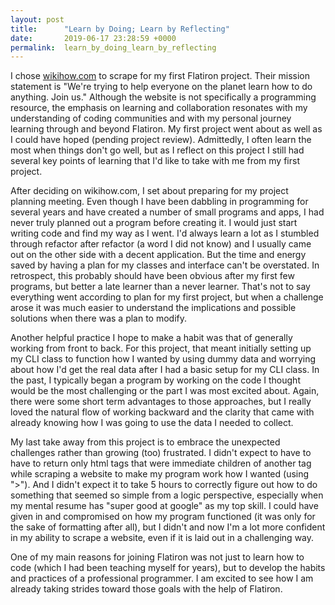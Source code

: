 ```yaml
---
layout: post
title:      "Learn by Doing; Learn by Reflecting"
date:       2019-06-17 23:28:59 +0000
permalink:  learn_by_doing_learn_by_reflecting
---
```



I chose [wikihow.com](http://www.wikihow.com) to scrape for my first Flatiron project. Their mission statement is "We're trying to help everyone on the planet learn how to do anything. Join us." Although the website is not specifically a programming resource, the emphasis on learning and collaboration resonates with my understanding of coding communities and with my personal journey learning through and beyond Flatiron. My first project went about as well as I could have hoped (pending project review). Admittedly, I often learn the most when things don't go well, but as I reflect on this project I still had several key points of learning that I'd like to take with me from my first project.

After deciding on wikihow.com, I set about preparing for my project planning meeting. Even though I have been dabbling in programming for several years and have created a number of small programs and apps, I had never truly planned out a program before creating it. I would just start writing code and find my way as I went. I'd always learn a lot as I stumbled through refactor after refactor (a word I did not know) and I usually came out on the other side with a decent application. But the time and energy saved by having a plan for my classes and interface can't be overstated. In retrospect, this probably should have been obvious after my first few programs, but better a late learner than a never learner. That's not to say everything went according to plan for my first project, but when a challenge arose it was much easier to understand the implications and possible solutions when there was a plan to modify.

Another helpful practice I hope to make a habit was that of generally working from front to back. For this project, that meant initially setting up my CLI class to function how I wanted by using dummy data and worrying about how I'd get the real data after I had a basic setup for my CLI class. In the past, I typically began a program by working on the code I thought would be the most challenging or the part I was most excited about. Again, there were some short term advantages to those approaches, but I really loved the natural flow of working backward and the clarity that came with already knowing how I was going to use the data I needed to collect. 

My last take away from this project is to embrace the unexpected challenges rather than growing (too) frustrated. I didn't expect to have to have to return only html tags that were immediate children of another tag while scraping a website to make my program work how I wanted  (using ">"). And I didn't expect it to take 5 hours to correctly figure out how to do something that seemed so simple from a logic perspective, especially when my mental resume has "super good at google" as my top skill. I could have given in and compromised on how my program functioned (it was only for the sake of formatting after all), but I didn't and now I'm a lot more confident in my ability to scrape a website, even if it is laid out in a challenging way. 

One of my main reasons for joining Flatiron was not just to learn how to code (which I had been teaching myself for years), but to develop the habits and practices of a professional programmer. I am excited to see how I am already taking strides toward those goals with the help of Flatiron. 




